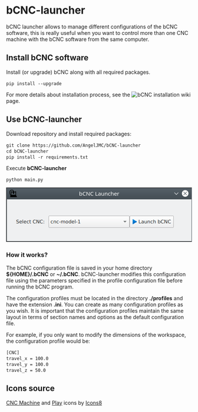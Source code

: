 # bCNC-launcher

bCNC launcher allows to manage different configurations of the bCNC software, this is really useful when you want to control more than one CNC machine with the bCNC software from the same computer.

## Install bCNC software

Install (or upgrade) bCNC along with all required packages.

    pip install --upgrade 
    
For more details about installation process, see the ![bCNC installation](https://github.com/vlachoudis/bCNC/wiki/Installation) wiki page.

## Use bCNC-launcher

Download repository and install required packages:

    git clone https://github.com/AngelJMC/bCNC-launcher
    cd bCNC-launcher
    pip install -r requirements.txt

Execute **bCNC-launcher**

    python main.py

![Application](/doc/app-main.png)



### How it works?

The bCNC configuration file is saved in your home directory **${HOME}/.bCNC**  or **~/.bCNC**. bCNC-launcher modifies this configuration file using the parameters specified in the profile configuration file before running the bCNC program. 

The configuration profiles must be located in the directory **./profiles** and have the extension **.ini**. You can create as many configuration profiles as you wish. It is important that the configuration profiles maintain the same layout in terms of section names and options as the default configuration file. 

For example, if you only want to modify the dimensions of the workspace, the configuration profile would be:

    [CNC]
    travel_x = 100.0
    travel_y = 100.0
    travel_z = 50.0




## Icons source
    
[CNC Machine](https://icons8.com/icon/1545/cnc-machine) and [Play](https://icons8.com/icon/GwYlS5m5Goz6/play) icons by [Icons8](https://icons8.com)



